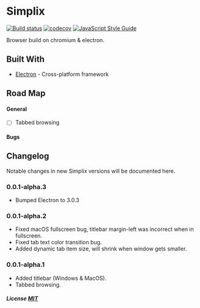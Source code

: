 # Simplix
[![Build status](https://ci.appveyor.com/api/projects/status/x0aj5p66dv1rw3tx?svg=true)](https://ci.appveyor.com/project/JSSRDRG/simplix) [![codecov](https://codecov.io/gh/JSSRDRG/simplix/branch/master/graph/badge.svg)](https://codecov.io/gh/JSSRDRG/simplix) [![JavaScript Style Guide](https://img.shields.io/badge/code_style-standard-brightgreen.svg)](https://standardjs.com)

Browser build on chromium &amp; electron.

## Built With

* [Electron](https://electronjs.org/) - Cross-platform framework

## Road Map

#### General
- [ ] Tabbed browsing

#### Bugs

## Changelog

Notable changes in new Simplix versions will be documented here.

### 0.0.1-alpha.3
* Bumped Electron to 3.0.3

### 0.0.1-alpha.2
* Fixed macOS fullscreen bug, titlebar margin-left was incorrect when in fullscreen.
* Fixed tab text color transition bug.
* Added dynamic tab item size, will shrink when window gets smaller.

### 0.0.1-alpha.1
* Added titlebar (Windows & MacOS).
* Tabbed browsing.

##### License [MIT](https://github.com/JSSRDRG/simplix/blob/master/LICENSE)
